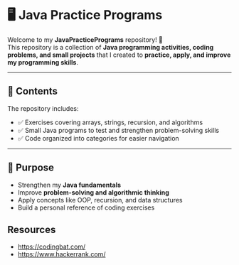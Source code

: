 # 🖥️ Java Practice Programs

Welcome to my **JavaPracticePrograms** repository! 🚀  
This repository is a collection of **Java programming activities, coding problems, and small projects** that I created to **practice, apply, and improve my programming skills**.

---

## 📌 Contents

The repository includes:
- ✅ Exercises covering arrays, strings, recursion, and algorithms
- ✅ Small Java programs to test and strengthen problem-solving skills
- ✅ Code organized into categories for easier navigation

---

## 🎯 Purpose

- Strengthen my **Java fundamentals**
- Improve **problem-solving and algorithmic thinking**
- Apply concepts like OOP, recursion, and data structures
- Build a personal reference of coding exercises  

## Resources
- https://codingbat.com/
- https://www.hackerrank.com/